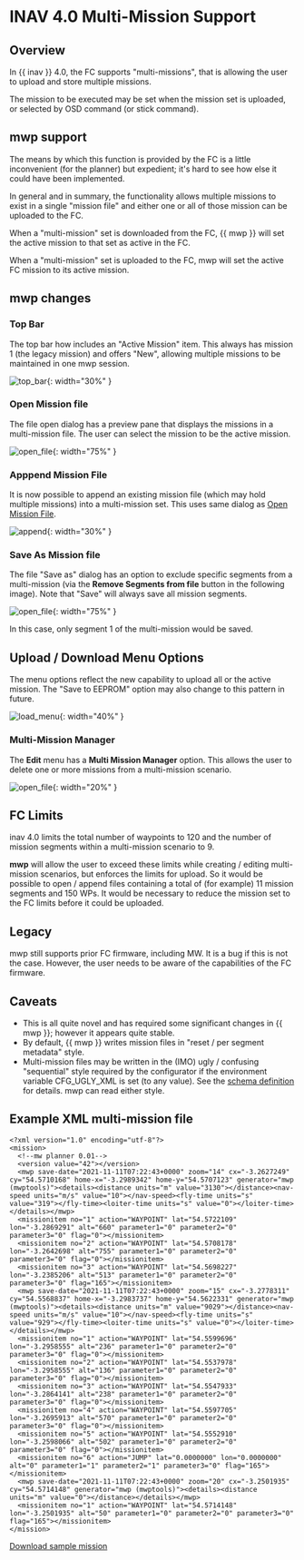 # INAV 4.0 Multi-Mission Support

## Overview

In {{ inav }} 4.0, the FC supports "multi-missions", that is allowing the user to upload and store multiple missions.

The mission to be executed may be set when the mission set is uploaded, or selected by OSD command (or stick command).

## mwp support

The means by which this function is provided by the FC is a little inconvenient (for the planner) but expedient; it's hard to see how else it could have been implemented.

In general and in summary, the functionality allows multiple missions to exist in a single "mission file" and either one or all of those mission can be uploaded to the FC.

When a "multi-mission" set is downloaded from the FC, {{ mwp }} will set the active mission to that set as active in the FC.

When a "multi-mission" set is uploaded to the FC, mwp will set the active FC mission to its active mission.

## mwp changes

### Top Bar

The top bar how includes an "Active Mission" item. This always has mission 1 (the legacy mission) and offers "New", allowing multiple missions to be maintained in one mwp session.

![top_bar](images/mm_top_bar.png){: width="30%" }

### Open Mission file

The file open dialog has a preview pane that displays the missions in a multi-mission file. The user can select the mission to be the active mission.

![open_file](images/mm_open.png){: width="75%" }

### Apppend Mission File

It is now possible to append an existing mission file (which may hold multiple missions) into a multi-mission set. This uses same dialog as [Open Mission File](#open-mission-file).

![append](images/mm_append.png){: width="30%" }

### Save As Mission file

The file "Save as" dialog has an option to exclude specific segments from a multi-mission (via the **Remove Segments from file** button in the following image).
Note that "Save" will always save all mission segments.

![open_file](images/mm_saveas.png){: width="75%" }

In this case, only segment 1 of the multi-mission would be saved.

## Upload / Download Menu Options

The menu options reflect the new capability to upload all or the active mission. The "Save to EEPROM" option may also change to this pattern in future.

![load_menu](images/mm_menus.png){: width="40%" }

### Multi-Mission Manager

The **Edit** menu has a **Multi Mission Manager** option. This allows the user to delete one or more missions from a multi-mission scenario.

![open_file](images/mm_manager.png){: width="20%" }


## FC Limits

inav 4.0 limits the total number of waypoints to 120 and the number of mission segments within a multi-mission scenario to 9.

**mwp** will allow the user to exceed these limits while creating / editing multi-mission scenarios, but enforces the limits for upload. So it would be possible to open / append files containing a total of (for example) 11 mission segments and 150 WPs. It would be necessary to reduce the mission set to the FC limits before it could be uploaded.

## Legacy

mwp still supports prior FC firmware, including MW. It is a bug if this is not the case. However, the user needs to be aware of the capabilities of the FC firmware.

## Caveats

* This is all quite novel and has required some significant changes in {{ mwp }}; however it appears quite stable.
* By default, {{ mwp }} writes mission files in "reset / per segment metadata" style.
* Multi-mission files may be written in the (IMO) ugly / confusing "sequential" style required by the configurator if the environment variable CFG_UGLY_XML is set (to any value). See the [schema definition](https://github.com/iNavFlight/inav/tree/master/docs/development/wp_mission_schema) for details. mwp can read either style.

## Example XML multi-mission file

```
<?xml version="1.0" encoding="utf-8"?>
<mission>
  <!--mw planner 0.01-->
  <version value="42"></version>
  <mwp save-date="2021-11-11T07:22:43+0000" zoom="14" cx="-3.2627249" cy="54.5710168" home-x="-3.2989342" home-y="54.5707123" generator="mwp (mwptools)"><details><distance units="m" value="3130"></distance><nav-speed units="m/s" value="10"></nav-speed><fly-time units="s" value="319"></fly-time><loiter-time units="s" value="0"></loiter-time></details></mwp>
  <missionitem no="1" action="WAYPOINT" lat="54.5722109" lon="-3.2869291" alt="660" parameter1="0" parameter2="0" parameter3="0" flag="0"></missionitem>
  <missionitem no="2" action="WAYPOINT" lat="54.5708178" lon="-3.2642698" alt="755" parameter1="0" parameter2="0" parameter3="0" flag="0"></missionitem>
  <missionitem no="3" action="WAYPOINT" lat="54.5698227" lon="-3.2385206" alt="513" parameter1="0" parameter2="0" parameter3="0" flag="165"></missionitem>
  <mwp save-date="2021-11-11T07:22:43+0000" zoom="15" cx="-3.2778311" cy="54.5568837" home-x="-3.2983737" home-y="54.5622331" generator="mwp (mwptools)"><details><distance units="m" value="9029"></distance><nav-speed units="m/s" value="10"></nav-speed><fly-time units="s" value="929"></fly-time><loiter-time units="s" value="0"></loiter-time></details></mwp>
  <missionitem no="1" action="WAYPOINT" lat="54.5599696" lon="-3.2958555" alt="236" parameter1="0" parameter2="0" parameter3="0" flag="0"></missionitem>
  <missionitem no="2" action="WAYPOINT" lat="54.5537978" lon="-3.2958555" alt="136" parameter1="0" parameter2="0" parameter3="0" flag="0"></missionitem>
  <missionitem no="3" action="WAYPOINT" lat="54.5547933" lon="-3.2864141" alt="238" parameter1="0" parameter2="0" parameter3="0" flag="0"></missionitem>
  <missionitem no="4" action="WAYPOINT" lat="54.5597705" lon="-3.2695913" alt="570" parameter1="0" parameter2="0" parameter3="0" flag="0"></missionitem>
  <missionitem no="5" action="WAYPOINT" lat="54.5552910" lon="-3.2598066" alt="502" parameter1="0" parameter2="0" parameter3="0" flag="0"></missionitem>
  <missionitem no="6" action="JUMP" lat="0.0000000" lon="0.0000000" alt="0" parameter1="1" parameter2="1" parameter3="0" flag="165"></missionitem>
  <mwp save-date="2021-11-11T07:22:43+0000" zoom="20" cx="-3.2501935" cy="54.5714148" generator="mwp (mwptools)"><details><distance units="m" value="0"></distance></details></mwp>
  <missionitem no="1" action="WAYPOINT" lat="54.5714148" lon="-3.2501935" alt="50" parameter1="0" parameter2="0" parameter3="0" flag="165"></missionitem>
</mission>
```

[Download sample mission](https://github.com/stronnag/mwptools/wiki/assets/sample-multi.mission)
